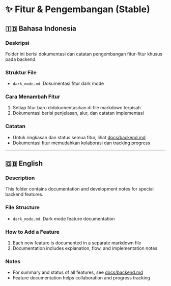 # ✨ Fitur & Pengembangan (Stable)

## 🇮🇩 Bahasa Indonesia

### Deskripsi
Folder ini berisi dokumentasi dan catatan pengembangan fitur-fitur khusus pada backend.

### Struktur File
- `dark_mode.md`: Dokumentasi fitur dark mode

### Cara Menambah Fitur
1. Setiap fitur baru didokumentasikan di file markdown terpisah
2. Dokumentasi berisi penjelasan, alur, dan catatan implementasi

### Catatan
- Untuk ringkasan dan status semua fitur, lihat [docs/backend.md](../../docs/backend.md)
- Dokumentasi fitur memudahkan kolaborasi dan tracking progress

---

## 🇬🇧 English

### Description
This folder contains documentation and development notes for special backend features.

### File Structure
- `dark_mode.md`: Dark mode feature documentation

### How to Add a Feature
1. Each new feature is documented in a separate markdown file
2. Documentation includes explanation, flow, and implementation notes

### Notes
- For summary and status of all features, see [docs/backend.md](../../docs/backend.md)
- Feature documentation helps collaboration and progress tracking 